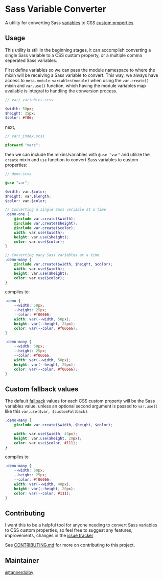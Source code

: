 # Sass Variable Converter
A utility for converting Sass [variables](https://sass-lang.com/documentation/variables) to CSS [custom properties](https://developer.mozilla.org/en-US/docs/Web/CSS/Using_CSS_custom_properties).

## Usage
This utility is still in the beginning stages, it can accomplish converting a single Sass variable to a CSS custom property, or a multiple comma seperated Sass variables.

First define variables so we can pass the module namespace to where the mixin will be receiving a Sass variable to convert. This way, we always have access to `meta.module-variables(module)` when using the `var.create()` mixin and `var.use()` function, which having the module variables map available is integral to handling the conversion process.

```scss
// var/_variables.scss

$width: 50px;
$height: 25px;
$color: #f06; 
```

next,

```scss
// var/_index.scss

@forward "vars";
```

then we can include the mixins/variables with `@use "var"` and utilize the `create` mixin and `use` function to convert Sass variables to custom properties:

```scss
// demo.scss

@use "var";

$width: var.$color;
$height: var.$length;
$color: var.$color; 

// Converting a single Sass variable at a time
.demo-one {
    @include var.create($width);
    @include var.create($height);
    @include var.create($color);
    width: var.use($width);
    height: var.use($height);
    color: var.use($color);
}

// Converting many Sass variables at a time
.demo-many {
    @include var.create($width, $height, $color);
    width: var.use($width);
    height: var.use($height);
    color: var.use($color);
}
```

compiles to:

```scss
.demo {
    --width: 50px;
    --height: 25px;
    --color: #f06666;
    width: var(--width, 50px);
    height: var(--height, 25px);
    color: var(--color, #f06666);
}

.demo-many {
    --width: 50px;
    --height: 25px;
    --color: #f06666;
    width: var(--width, 50px);
    height: var(--height, 25px);
    color: var(--color, #f06666);
}
```

## Custom fallback values

The default [fallback]() values for each CSS custom property will be the Sass variables value, unless an optional second argument is passed to `var.use()` like this `var.use($var, $customFallback)`.

```scss
.demo-many { 
    @include var.create($width, $height, $color);

    width: var.use($width, 40px);
    height: var.use($height, 20px);
    color: var.use($color, #111);
}
```
compiles to

```scss
.demo-many {
    --width: 50px;
    --height: 25px;
    --color: #f06666;
    width: var(--width, 40px);
    height: var(--height, 20px);
    color: var(--color, #111);
}
```

## Contributing
I want this to be a helpful tool for anyone needing to convert Sass variables to CSS custom properties, so feel free to suggest any features, improvements, changes in the [issue tracker](https://github.com/tannerdolby/sass-variable-converter/issues)

See [CONTRIBUTING.md]() for more on contributing to this project.

## Maintainer
[@tannerdolby](https://github.com/tannerdolby)